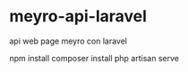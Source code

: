 # meyro-api-laravel
api web page meyro con laravel 

npm install
composer install
php artisan serve   
